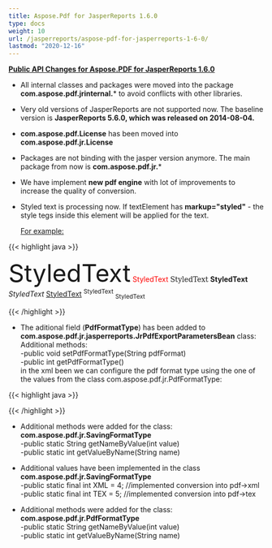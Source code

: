 ```yaml
---
title: Aspose.Pdf for JasperReports 1.6.0
type: docs
weight: 10
url: /jasperreports/aspose-pdf-for-jasperreports-1-6-0/
lastmod: "2020-12-16"
---
```


<ins>**Public API Changes for Aspose.PDF for JasperReports 1.6.0**

- All internal classes and packages were moved into the package **com.aspose.pdf.jrinternal.*** to avoid conflicts with other libraries.
- Very old versions of JasperReports are not supported now. The baseline version is **JasperReports 5.6.0, which was released on 2014-08-04.**
- **com.aspose.pdf.License** has been moved into **com.aspose.pdf.jr.License**
- Packages are not binding with the jasper version anymore. The main package from now is **com.aspose.pdf.jr.***
- We have implement **new pdf engine** with lot of improvements to increase the quality of conversion.
- Styled text is processing now.
  If textElement has **markup="styled"** - the style tegs inside this element will be applied for the text.
 
  <ins>For example:

{{< highlight java >}}

<textElement markup="styled">
<style size="32">StyledText</style>
<style isBold="true">StyledText</style>
<style isItalic="true">StyledText</style>
<style isUnderline="true">StyledText</style>
<style isStrikeThrough="true">StyledText</style>
<style forecolor="red">StyledText</style>
<style backcolor="blue" forecolor="white" isBold="true">StyledText</style>
<style isBold="true" isItalic="true" isUnderline="true">StyledText</style>
<font size="12">StyledText</font>
<font color="red">StyledText</font>
<font face="DejaVu Serif">StyledText</font>
<b>StyledText</b>
<i>StyledText</i>
<u>StyledText</u>
<sup>StyledText</sup>
<sub>StyledText</sub>
</textElement>

{{< /highlight >}}

- The aditional field (**PdfFormatType**) has been added to   **com.aspose.pdf.jr.jasperreports.JrPdfExportParametersBean** class:
  Additional methods:  
  -public void setPdfFormatType(String pdfFormat)  
  -public int getPdfFormatType()  
   in the xml been we can configure the pdf format type using the one of the values from the class com.aspose.pdf.jr.PdfFormatType:

{{< highlight java >}}

 <bean id="pdfAPExportParameters">
 <property name="PdfFormatType" value="PDF_A_3A"/>
 <property name="PdfAMode" value="true"/>
 </bean>

{{< /highlight >}}

- Additional methods were added for the class: **com.aspose.pdf.jr.SavingFormatType**  
  -public static String getNameByValue(int value)     
  -public static int getValueByName(String name)
 
- Additional values have been implemented in the class **com.aspose.pdf.jr.SavingFormatType**  
  -public static final int XML = 4; //implemented conversion into pdf->xml  
  -public static final int TEX = 5; //implemented conversion into pdf->tex  
 
- Additional methods were added for the class: **com.aspose.pdf.jr.PdfFormatType**  
  -public static String getNameByValue(int value)  
  -public static int getValueByName(String name)    
